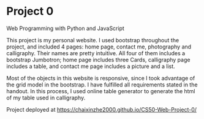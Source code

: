 # Project 0

Web Programming with Python and JavaScript

This project is my personal website. I used bootstrap throughout the project, and included 4 pages:
home page, contact me, photography and calligraphy. Their names are pretty intuitive. All four of them
includes a bootstrap Jumbotron; home page includes three Cards, calligraphy page includes a table, and 
contact me page includes a picture and a list.

Most of the objects in this website is responsive, since I took advantage of the grid model in the 
bootstrap. I have fulfilled all requirements stated in the handout. In this process, I used online
table generator to generate the html of my table used in calligraphy.

Project deployed at https://chaixinzhe2000.github.io/CS50-Web-Project-0/
